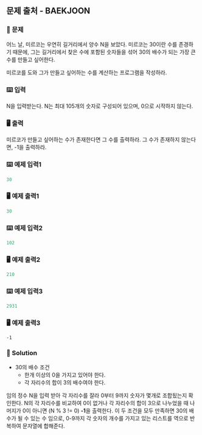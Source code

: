## 문제 출처 - BAEKJOON

### :mag_right: 문제

어느 날, 미르코는 우연히 길거리에서 양수 N을 보았다. 미르코는 30이란 수를 존경하기 때문에, 그는 길거리에서 찾은 수에 포함된 숫자들을 섞어 30의 배수가 되는 가장 큰 수를 만들고 싶어한다.

미르코를 도와 그가 만들고 싶어하는 수를 계산하는 프로그램을 작성하라.

### :keyboard: 입력

N을 입력받는다. N는 최대 105개의 숫자로 구성되어 있으며, 0으로 시작하지 않는다.

### :desktop_computer: 출력

미르코가 만들고 싶어하는 수가 존재한다면 그 수를 출력하라. 그 수가 존재하지 않는다면, -1을 출력하라.

### :keyboard: 예제 입력1

```python
30
```

### :desktop_computer: ​예제 출력1

```python
30
```



### :keyboard: 예제 입력2

```python
102
```

### :desktop_computer: ​예제 출력2

```python
210
```



### :keyboard: 예제 입력3

```python
2931
```

### :desktop_computer: ​예제 출력3

```pytho
-1
```



### :mag_right: Solution

- 30의 배수 조건
  - 한개 이상의 0을 가지고 있어야 한다.
  - 각 자리수의 합이 3의 배수여야 한다.

임의 정수 N을 입력 받아 각 자리수를 잘라 0부터 9까지 숫자가 몇개로 조합됬는지 확인한다. N의 각 자리수를 비교하여 0이 없거나 각 자리수의 합이 3으로 나누었을 때 나머지가 0이 아니면 (N % 3 != 0)  **-1**을 출력한다. 이 두 조건을 모두 만족하면 30의 배수가 될 수 있는 수 임으로, 0-9까지 각 숫자의 개수를 가지고 있는 리스트를 역으로 반복하여 문자열에 합해준다.